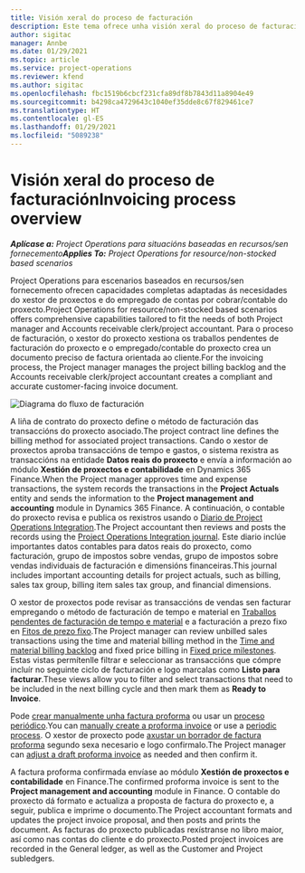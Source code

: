 ```yaml
---
title: Visión xeral do proceso de facturación
description: Este tema ofrece unha visión xeral do proceso de facturación en Project Operations para escenarios baseados en recursos/sen fornecemento.
author: sigitac
manager: Annbe
ms.date: 01/29/2021
ms.topic: article
ms.service: project-operations
ms.reviewer: kfend
ms.author: sigitac
ms.openlocfilehash: fbc1519b6cbcf231cfa89df8b7843d11a8904e49
ms.sourcegitcommit: b4298ca4729643c1040ef35dde8c67f829461ce7
ms.translationtype: HT
ms.contentlocale: gl-ES
ms.lasthandoff: 01/29/2021
ms.locfileid: "5089238"
---
```

# <a name="invoicing-process-overview"></a><span data-ttu-id="aa4e5-103">Visión xeral do proceso de facturación</span><span class="sxs-lookup"><span data-stu-id="aa4e5-103">Invoicing process overview</span></span>

<span data-ttu-id="aa4e5-104">_**Aplícase a:** Project Operations para situacións baseadas en recursos/sen fornecemento_</span><span class="sxs-lookup"><span data-stu-id="aa4e5-104">_**Applies To:** Project Operations for resource/non-stocked based scenarios_</span></span>

<span data-ttu-id="aa4e5-105">Project Operations para escenarios baseados en recursos/sen fornecemento ofrecen capacidades completas adaptadas ás necesidades do xestor de proxectos e do empregado de contas por cobrar/contable do proxecto.</span><span class="sxs-lookup"><span data-stu-id="aa4e5-105">Project Operations for resource/non-stocked based scenarios offers comprehensive capabilities tailored to fit the needs of both Project manager and Accounts receivable clerk/project accountant.</span></span> <span data-ttu-id="aa4e5-106">Para o proceso de facturación, o xestor do proxecto xestiona os traballos pendentes de facturación do proxecto e o empregado/contable do proxecto crea un documento preciso de factura orientada ao cliente.</span><span class="sxs-lookup"><span data-stu-id="aa4e5-106">For the invoicing process, the Project manager manages the project billing backlog and the Accounts receivable clerk/project accountant creates a compliant and accurate customer-facing invoice document.</span></span>

![Diagrama do fluxo de facturación](./media/invoicing-flow.png)

<span data-ttu-id="aa4e5-108">A liña de contrato do proxecto define o método de facturación das transaccións do proxecto asociado.</span><span class="sxs-lookup"><span data-stu-id="aa4e5-108">The project contract line defines the billing method for associated project transactions.</span></span> <span data-ttu-id="aa4e5-109">Cando o xestor de proxectos aproba transaccións de tempo e gastos, o sistema rexistra as transaccións na entidade **Datos reais do proxecto** e envía a información ao módulo **Xestión de proxectos e contabilidade** en Dynamics 365 Finance.</span><span class="sxs-lookup"><span data-stu-id="aa4e5-109">When the Project manager approves time and expense transactions, the system records the transactions in the **Project Actuals** entity and sends the information to the **Project management and accounting** module in Dynamics 365 Finance.</span></span> <span data-ttu-id="aa4e5-110">A continuación, o contable do proxecto revisa e publica os rexistros usando o [Diario de Project Operations Integration](../project-accounting/project-operations-integration-journal.md).</span><span class="sxs-lookup"><span data-stu-id="aa4e5-110">The Project accountant then reviews and posts the records using the [Project Operations Integration journal](../project-accounting/project-operations-integration-journal.md).</span></span> <span data-ttu-id="aa4e5-111">Este diario inclúe importantes datos contables para datos reais do proxecto, como facturación, grupo de impostos sobre vendas, grupo de impostos sobre vendas individuais de facturación e dimensións financeiras.</span><span class="sxs-lookup"><span data-stu-id="aa4e5-111">This journal includes important accounting details for project actuals, such as billing, sales tax group, billing item sales tax group, and financial dimensions.</span></span>

<span data-ttu-id="aa4e5-112">O xestor de proxectos pode revisar as transaccións de vendas sen facturar empregando o método de facturación de tempo e material en [Traballos pendentes de facturación de tempo e material](../proforma-invoicing/manage-billing-backlog.md#time-and-material-billing-backlog) e a facturación a prezo fixo en [Fitos de prezo fixo](../proforma-invoicing/manage-billing-backlog.md#fixed-price-milestones).</span><span class="sxs-lookup"><span data-stu-id="aa4e5-112">The Project manager can review unbilled sales transactions using the time and material billing method in the [Time and material billing backlog](../proforma-invoicing/manage-billing-backlog.md#time-and-material-billing-backlog) and fixed price billing in [Fixed price milestones](../proforma-invoicing/manage-billing-backlog.md#fixed-price-milestones).</span></span> <span data-ttu-id="aa4e5-113">Estas vistas permítenlle filtrar e seleccionar as transaccións que cómpre incluír no seguinte ciclo de facturación e logo marcalas como **Listo para facturar**.</span><span class="sxs-lookup"><span data-stu-id="aa4e5-113">These views allow you to filter and select transactions that need to be included in the next billing cycle and then mark them as **Ready to Invoice**.</span></span>

<span data-ttu-id="aa4e5-114">Pode [crear manualmente unha factura proforma](../proforma-invoicing/create-manual-proforma-invoice.md) ou usar un [proceso periódico](../proforma-invoicing/configure-automated-invoice-creation.md).</span><span class="sxs-lookup"><span data-stu-id="aa4e5-114">You can [manually create a proforma invoice](../proforma-invoicing/create-manual-proforma-invoice.md) or use a [periodic process](../proforma-invoicing/configure-automated-invoice-creation.md).</span></span> <span data-ttu-id="aa4e5-115">O xestor de proxecto pode [axustar un borrador de factura proforma](../proforma-invoicing/manage-proforma-invoice.md) segundo sexa necesario e logo confirmalo.</span><span class="sxs-lookup"><span data-stu-id="aa4e5-115">The Project manager can [adjust a draft proforma invoice](../proforma-invoicing/manage-proforma-invoice.md) as needed and then confirm it.</span></span>

<span data-ttu-id="aa4e5-116">A factura proforma confirmada envíase ao módulo **Xestión de proxectos e contabilidade** en Finance.</span><span class="sxs-lookup"><span data-stu-id="aa4e5-116">The confirmed proforma invoice is sent to the **Project management and accounting** module in Finance.</span></span> <span data-ttu-id="aa4e5-117">O contable do proxecto dá formato e actualiza a proposta de factura do proxecto e, a seguir, publica e imprime o documento.</span><span class="sxs-lookup"><span data-stu-id="aa4e5-117">The Project accountant formats and updates the project invoice proposal, and then posts and prints the document.</span></span> <span data-ttu-id="aa4e5-118">As facturas do proxecto publicadas rexístranse no libro maior, así como nas contas do cliente e do proxecto.</span><span class="sxs-lookup"><span data-stu-id="aa4e5-118">Posted project invoices are recorded in the General ledger, as well as the Customer and Project subledgers.</span></span>
